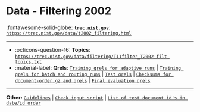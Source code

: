 # Data - Filtering 2002 

:fontawesome-solid-globe: **`trec.nist.gov`**: [`https://trec.nist.gov/data/t2002_filtering.html`](https://trec.nist.gov/data/t2002_filtering.html)

---

- :octicons-question-16: **Topics**: [`https://trec.nist.gov/data/filtering/T11filter_T2002-filt-topics.txt`](https://trec.nist.gov/data/filtering/T11filter_T2002-filt-topics.txt)
- :material-label: **Qrels**: [`Training qrels for adaptive runs`](https://trec.nist.gov/data/filtering/T11filter_qrels.train.adapt) | [`Training qrels for batch and routing runs`](https://trec.nist.gov/data/filtering/T11filter_qrels.train.batch) | [`Test qrels`](https://trec.nist.gov/data/filtering/T11filter_qrels.test) | [`Checksums for document-order.gz and qrels`](https://trec.nist.gov/data/filtering/T11filter_MD5SUMS) | [`Final evaluation qrels`](https://trec.nist.gov/data/filtering/qrels.final.all.newformat)


---

**Other:** [`Guidelines`](http://trec.nist.gov/act_part/data/T11filter_guide.html) | [`Check input script`](https://trec.nist.gov/data/filtering/check_filtering.pl) | [`List of test document id's in date/id order`](https://trec.nist.gov/data/filtering/T11doc-order.gz)
